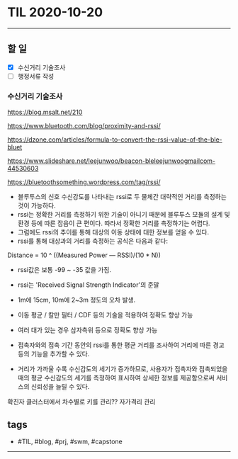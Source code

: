 # TIL 2020-10-20

--------------------------

## 할 일
- [x] 수신거리 기술조사
- [ ] 행정서류 작성

### 수신거리 기술조사

https://blog.msalt.net/210

https://www.bluetooth.com/blog/proximity-and-rssi/

https://dzone.com/articles/formula-to-convert-the-rssi-value-of-the-ble-bluet

https://www.slideshare.net/leejunwoo/beacon-bleleejunwoogmailcom-44530603

https://bluetoothsomething.wordpress.com/tag/rssi/

- 블루투스의 신호 수신강도를 나타내는 rssi로 두 물체간 대략적인 거리를 측정하는 것이 가능하다.
- rssi는 정확한 거리를 측정하기 위한 기술이 아니기 때문에 블루투스 모듈의 설계 및 환경 등에 따른 잡음이 큰 편이다. 따라서 정확한 거리를 측정하기는 어렵다.
- 그럼에도 rssi의 추이를 통해 대상의 이동 상태에 대한 정보를 얻을 수 있다.
- rssi를 통해 대상과의 거리를 측정하는 공식은 다음과 같다:

Distance = 10 ^ ((Measured Power — RSSI)/(10 * N))

- rssi값은 보통 -99 ~ -35 값을 가짐.

- rssi는 'Received Signal Strength Indicator'의 준말

- 1m에 15cm, 10m에 2~3m 정도의 오차 발생.

- 이동 평균 / 칼만 필터 / CDF 등의 기술을 적용하여 정확도 향상 가능
- 여러 대가 있는 경우 삼자측위 등으로 정확도 향상 가능

- 접촉자와의 접촉 기간 동안의 rssi를 통한 평균 거리를 조사하여 거리에 따른 경고 등의 기능을 추가할 수 있다.

- 거리가 가까울 수록 수신감도의 세기가 증가하므로, 사용자가 접촉자와 접촉되었을 때의 평균 수신감도의 세기를 측정하여 표시하여 상세한 정보를 제공함으로써 서비스의 신뢰성을 늘릴 수 있다.




확진자 클러스터에서 차수별로 키를 관리??
자가격리 관리



## tags
- \#TIL, \#blog, \#prj, \#swm, \#capstone

--------------------------